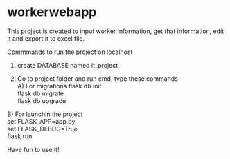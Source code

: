 # workerwebapp

This project is created to input worker information, get that information, edit it and export it to excel file.

Commmands to run the project on localhost

1) create DATABASE named it_project

2) Go to project folder and run cmd, type these commands<br>
A) For migrations
flask db init<br>
flask db migrate<br>
flask db upgrade<br>

B) For launchin the project<br>
set FLASK_APP=app.py<br>
set FLASK_DEBUG=True<br>
flask run

Have fun to use it!


